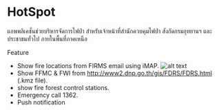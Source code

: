 
# HotSpot

แอพพลิเคชั่นช่วยบริหารจัดการไฟป่า สำหรับเจ้าหน้าที่สำนักควบคุมไฟป่า สังกัดกรมอุทยานฯ และประชาชนทั่วไป ภายในพื้นที่ภาคเหนือ

Feature
- Show fire locations from FIRMS email using iMAP.
![alt text](http://github.com/Siraprapha/HotSpot/app_ScreenShot/to/Screenshot_2018-02-27-00-58-56.jpg)
- Show FFMC & FWI from http://www2.dnp.go.th/gis/FDRS/FDRS.html (.kmz file).
- show fire forest control stations.
- Emergency call 1362.
- Push notification
